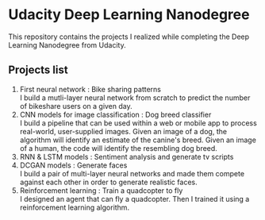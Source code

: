 # Udacity Deep Learning Nanodegree

This repository contains the projects I realized while completing the Deep Learning Nanodegree from Udacity.  

## Projects list  
1. First neural network : Bike sharing patterns  
I build a mutli-layer neural network from scratch to predict the number of bikeshare users on a given day.  
2. CNN models for image classification : Dog breed classifier  
I build a pipeline that can be used within a web or mobile app to process real-world, user-supplied images. Given an image of a dog, the algorithm will identify an estimate of the canine's breed. Given an image of a human, the code will identify the resembling dog breed.
3. RNN & LSTM models : Sentiment analysis and generate tv scripts  
4. DCGAN models : Generate faces  
I build a pair of multi-layer neural networks and made them compete against each other in order to generate realistic faces.  
5. Reinforcement learning : Train a quadcopter to fly  
I designed an agent that can fly a quadcopter. Then I trained it using a reinforcement learning algorithm.
